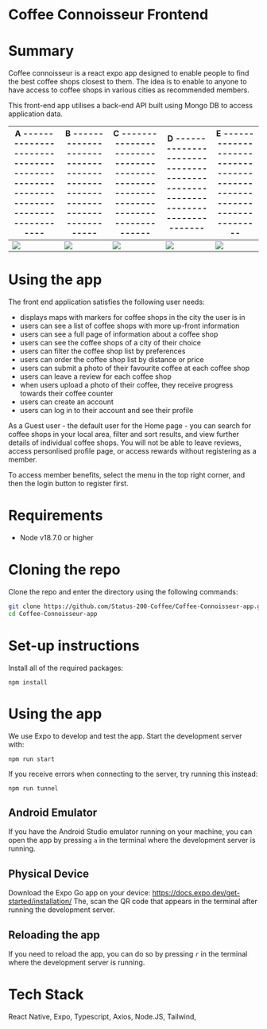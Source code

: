 # Coffee Connoisseur Frontend

# Summary
Coffee connoisseur is a react expo app designed to enable people to find the best coffee shops closest to them.
The idea is to enable to anyone to have access to coffee shops in various cities as recommended members.

This front-end app utilises a back-end API built using Mongo DB to access application data.

| A ----------------------------------------------------------------------------------| B --------------------------------------------------------------------------| C -------------------------------------------------------------------------------------| D -----------------------------------------------------------------------------| E -----------------------------------------------------------------------|
|-------------------------------------------------------------------------------------|-----------------------------------------------------------------------------|----------------------------------------------------------------------------------------|--------------------------------------------------------------------------------|--------------------------------------------------------------------------|
| ![](https://files.slack.com/files-pri/T01KPE0QGCD-F06SJC5KJ23/favouriteandrate.gif) | ![](https://files.slack.com/files-pri/T01KPE0QGCD-F06SW1NGTQD/homepage.gif) | ![](https://files.slack.com/files-pri/T01KPE0QGCD-F06SJC7RAUF/mapclickthroughzoom.gif) | ![](https://files.slack.com/files-pri/T01KPE0QGCD-F06T1CYT944/profilepage.gif) | ![](https://files.slack.com/files-pri/T01KPE0QGCD-F06TMNJPADN/login.gif) |

# Using the app
The front end application satisfies the following user needs:

- displays maps with markers for coffee shops in the city the user is in
- users can see a list of coffee shops with more up-front information
- users can see a full page of information about a coffee shop
- users can see the coffee shops of a city of their choice
- users can filter the coffee shop list by preferences
- users can order the coffee shop list by distance or price
- users can submit a photo of their favourite coffee at each coffee shop
- users can leave a review for each coffee shop
- when users upload a photo of their coffee, they receive progress towards their coffee counter
- users can create an account
- users can log in to their account and see their profile

As a Guest user - the default user for the Home page - you can search for coffee shops in your local area, filter and sort results, and view further details of individual coffee shops. You will not be able to leave reviews, access personlised profile page, or access rewards without registering as a member. 

To access member benefits, select the menu in the top right corner, and then the login button to register first.

# Requirements

- Node v18.7.0 or higher

# Cloning the repo

Clone the repo and enter the directory using the following commands:
```bash
git clone https://github.com/Status-200-Coffee/Coffee-Connoisseur-app.git
cd Coffee-Connoisseur-app
```

# Set-up instructions

Install all of the required packages:
```
npm install
```

# Using the app

We use Expo to develop and test the app. Start the development server with:
```
npm run start
```

If you receive errors when connecting to the server, try running this instead:
```
npm run tunnel
```

## Android Emulator

If you have the Android Studio emulator running on your machine, you can open the app
by pressing `a` in the terminal where the development server is running.

## Physical Device

Download the Expo Go app on your device: https://docs.expo.dev/get-started/installation/
The, scan the QR code that appears in the terminal after running the development server.

## Reloading the app

If you need to reload the app, you can do so by pressing `r` in the terminal where
the development server is running.

# Tech Stack
React Native, Expo, Typescript, Axios, Node.JS, Tailwind, 

